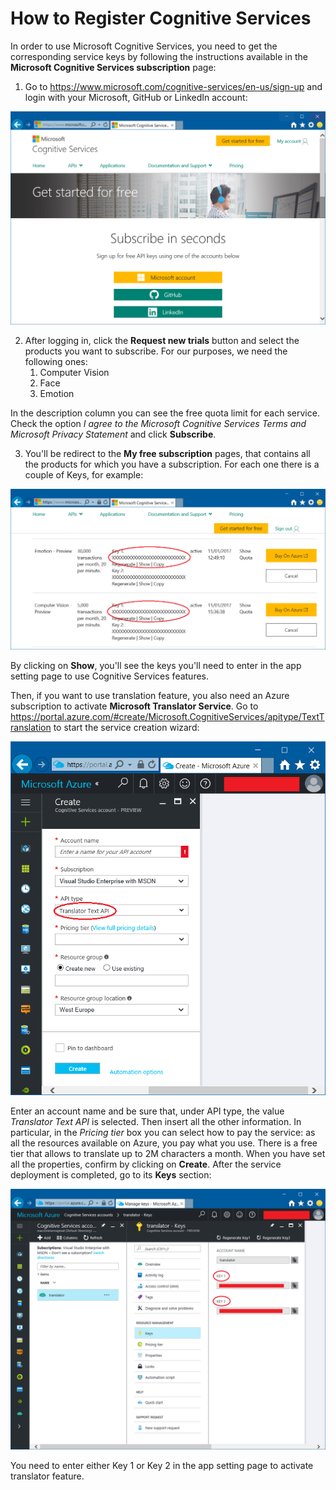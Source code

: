 # How to Register Cognitive Services

In order to use Microsoft Cognitive Services, you need to get the corresponding service keys by following the instructions available in the **Microsoft Cognitive Services subscription** page:

1. Go to https://www.microsoft.com/cognitive-services/en-us/sign-up and login with your Microsoft, GitHub or LinkedIn account:

<img src="https://raw.githubusercontent.com/DotNetToscana/See4Me/master/Docs/Images/CognitiveServices_Signup.png">

2. After logging in, click the **Request new trials** button and select the products you want to subscribe. For our purposes, we need the following ones:
    1. Computer Vision
    2. Face
    3. Emotion

In the description column you can see the free quota limit for each service. Check the option *I agree to the Microsoft Cognitive Services Terms and Microsoft Privacy Statement* and click **Subscribe**.

3. You'll be redirect to the **My free subscription** pages, that contains all the products for which you have a subscription. For each one there is a couple of Keys, for example:

<img src="https://raw.githubusercontent.com/DotNetToscana/See4Me/master/Docs/Images/CognitiveServices_Keys.png">

By clicking on **Show**, you'll see the keys you'll need to enter in the app setting page to use Cognitive Services features.


Then, if you want to use translation feature, you also need an Azure subscription to activate **Microsoft Translator Service**. Go to https://portal.azure.com/#create/Microsoft.CognitiveServices/apitype/TextTranslation to start the service creation wizard:

<img src="https://raw.githubusercontent.com/DotNetToscana/See4Me/master/Docs/Images/TranslatorService_Creation.png">

Enter an account name and be sure that, under API type, the value *Translator Text API* is selected. Then insert all the other information. In particular, in the *Pricing tier* box you can select how to pay the service: as all the resources available on Azure, you pay what you use. There is a free tier that allows to translate up to 2M characters a month. When you have set all the properties, confirm by clicking on **Create**. After the service deployment is completed, go to its **Keys** section:

<img src="https://raw.githubusercontent.com/DotNetToscana/See4Me/master/Docs/Images/TranslatorService_Keys.png">

You need to enter either Key 1 or Key 2 in the app setting page to activate translator feature.
